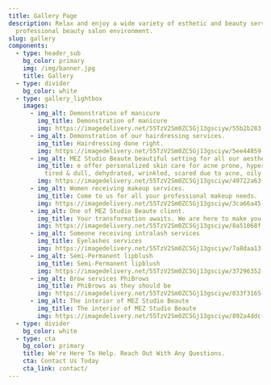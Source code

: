 ```yaml
---
title: Gallery Page
description: Relax and enjoy a wide variety of esthetic and beauty services in a
  professional beauty salon environment.
slug: gallery
components:
  - type: header_sub
    bg_color: primary
    img: /img/banner.jpg
    title: Gallery
  - type: divider
    bg_color: white
  - type: gallery_lightbox
    images:
      - img_alt: Demonstration of manicure
        img_title: Demonstration of manicure
        img: https://imagedelivery.net/55TzV2Sm0ZC5Gj13gsciyw/55b2b283-9465-4e3b-9c62-5c8fb2066a00/SquareDesktop
      - img_alt: Demonstration of our hairdressing services.
        img_title: Hairdressing done right.
        img: https://imagedelivery.net/55TzV2Sm0ZC5Gj13gsciyw/5ee44859-466c-4f33-a365-0f787cfeee00/SquareDesktop
      - img_alt: MEZ Studio Beaute beautiful setting for all our aesthetic services.
        img_title: e offer personalized skin care for acne prone, hyperpigmentation,
          tired & dull, dehydrated, wrinkled, scared due to acne, oily skin.
        img: https://imagedelivery.net/55TzV2Sm0ZC5Gj13gsciyw/49722a63-1241-4c6c-3247-deda0eb61500/SquareDesktop
      - img_alt: Women receiving makeup services.
        img_title: Come to us for all your professional makeup needs.
        img: https://imagedelivery.net/55TzV2Sm0ZC5Gj13gsciyw/3ca66a45-dcf0-43ab-f8a6-fb37591cc100/SquareDesktop
      - img_alt: One of MEZ Studio Beaute client.
        img_title: Your transformation awaits. We are here to make you look your best.
        img: https://imagedelivery.net/55TzV2Sm0ZC5Gj13gsciyw/8a51068f-a399-49d5-4049-51e4d2e55700/SquareDesktop
      - img_alt: Someone receiving intralash services
        img_title: Eyelashes services
        img: https://imagedelivery.net/55TzV2Sm0ZC5Gj13gsciyw/7a8daa13-d432-4112-0357-26fc19a36200/SquareDesktop
      - img_alt: Semi-Permanent lipblush
        img_title: Semi-Permanent lipblush
        img: https://imagedelivery.net/55TzV2Sm0ZC5Gj13gsciyw/37296352-a7eb-4d7a-1cfc-4ca3b1828b00/SquareDesktop
      - img_alt: Brow services PhiBrows
        img_title: PhiBrows as they should be
        img: https://imagedelivery.net/55TzV2Sm0ZC5Gj13gsciyw/033f3165-5fdb-49fb-e7c6-4ffb548fb900/SquareDesktop
      - img_alt: The interior of MEZ Studio Beaute
        img_title: The interior of MEZ Studio Beaute
        img: https://imagedelivery.net/55TzV2Sm0ZC5Gj13gsciyw/892a4ddc-2903-4519-7dd4-9d22e4e54f00/SquareDesktop
  - type: divider
    bg_color: white
  - type: cta
    bg_color: primary
    title: We're Here To Help. Reach Out With Any Questions.
    cta: Contact Us Today
    cta_link: contact/
---
```

